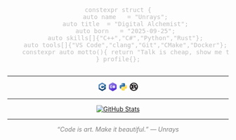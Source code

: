 <p align="center">
  <pre style="font-family:monospace; font-size:14px; text-align:center; color:#c0c0c0;">
constexpr struct {
    auto name   = "Unrays";
    auto title  = "Digital Alchemist";
    auto born   = "2025-09-25";
    auto skills[]{"C++","C#","Python","Rust"};
    auto tools[]{"VS Code","clang","Git","CMake","Docker"};
    constexpr auto motto(){ return "Talk is cheap, show me the code."; }
} profile{};
  </pre>
</p>

---

<p align="center">
<code><img height="20" alt="C++" src="https://raw.githubusercontent.com/github/explore/main/topics/cpp/cpp.png"></code>
<code><img height="20" alt="C#" src="https://raw.githubusercontent.com/github/explore/main/topics/csharp/csharp.png"></code>
<code><img height="20" alt="Python" src="https://raw.githubusercontent.com/github/explore/main/topics/python/python.png"></code>
<code><img height="20" alt="Rust" src="https://raw.githubusercontent.com/github/explore/main/topics/rust/rust.png"></code>
</p>

---

<div align="center">
<a href="https://github.com/Unrays">
  <img src="https://github-readme-stats.vercel.app/api?username=Unrays&show_icons=true&theme=radical&hide_border=true" alt="GitHub Stats" />
</a>
</div>

---

<p align="center" style="font-style:italic; color:gray;">
“Code is art. Make it beautiful.” — Unrays
</p>
